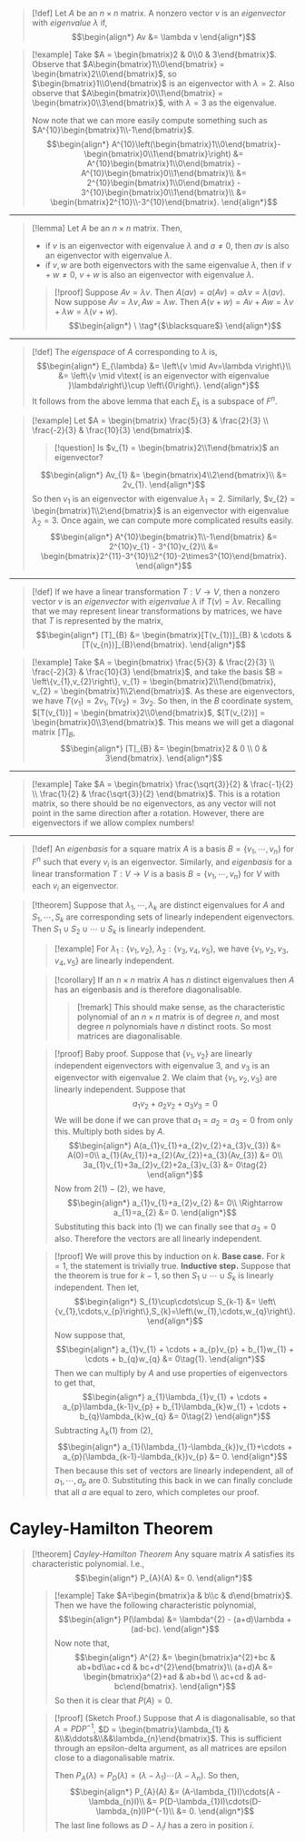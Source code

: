 >[!def]
>Let $A$ be an $n\times n$ matrix. A nonzero vector $v$ is an *eigenvector* with *eigenvalue* $\lambda$ if,
>$$\begin{align*}
>Av &= \lambda v
>\end{align*}$$

>[!example]
>Take $A = \begin{bmatrix}2 & 0\\0 & 3\end{bmatrix}$.
>Observe that $A\begin{bmatrix}1\\0\end{bmatrix} = \begin{bmatrix}2\\0\end{bmatrix}$, so $\begin{bmatrix}1\\0\end{bmatrix}$ is an eigenvector with $\lambda=2$.
>Also observe that $A\begin{bmatrix}0\\1\end{bmatrix} = \begin{bmatrix}0\\3\end{bmatrix}$, with $\lambda=3$ as the eigenvalue.
>
>Now note that we can more easily compute something such as $A^{10}\begin{bmatrix}1\\-1\end{bmatrix}$.
>$$\begin{align*}
>A^{10}\left(\begin{bmatrix}1\\0\end{bmatrix}-\begin{bmatrix}0\\1\end{bmatrix}\right) &= A^{10}\begin{bmatrix}1\\0\end{bmatrix} - A^{10}\begin{bmatrix}0\\1\end{bmatrix}\\
>&= 2^{10}\begin{bmatrix}1\\0\end{bmatrix} - 3^{10}\begin{bmatrix}0\\1\end{bmatrix}\\
>&= \begin{bmatrix}2^{10}\\-3^{10}\end{bmatrix}.
\end{align*}$$

---

>[!lemma]
>Let $A$ be an $n\times n$ matrix. Then,
>- if $v$ is an eigenvector with eigenvalue $\lambda$ and $a\ne 0$, then $av$ is also an eigenvector with eigenvalue $\lambda$.
>- if $v,w$ are both eigenvectors with the same eigenvalue $\lambda$, then if $v+w\ne 0$, $v+w$ is also an eigenvector with eigenvalue $\lambda$.
>
>>[!proof]
>>Suppose $Av=\lambda v$. Then $A(av) = a(Av) = a\lambda v = \lambda(av)$.
>>Now suppose $Av = \lambda v, Aw = \lambda w$. Then $A(v+w) = Av+Aw = \lambda v + \lambda w = \lambda(v+w)$.
>>$$\begin{align*}
\ \tag*{$\blacksquare$}
\end{align*}$$

---

>[!def]
>The *eigenspace* of $A$ corresponding to $\lambda$ is,
>$$\begin{align*}
>E_{\lambda} &= \left\{v \mid Av=\lambda v\right\}\\
>&= \left\{v \mid v\text{ is an eigenvector with eigenvalue }\lambda\right\}\cup \left\{0\right\}.
>\end{align*}$$
>It follows from the above lemma that each $E_{\lambda}$ is a subspace of $F^{n}$.

>[!example]
>Let $A = \begin{bmatrix} \frac{5}{3} & \frac{2}{3} \\ \frac{-2}{3} & \frac{10}{3} \end{bmatrix}$.
>>[!question]
>>Is $v_{1} = \begin{bmatrix}2\\1\end{bmatrix}$ an eigenvector?
>
>$$\begin{align*}
>Av_{1} &= \begin{bmatrix}4\\2\end{bmatrix}\\
>&= 2v_{1}.
>\end{align*}$$
>So then $v_{1}$ is an eigenvector with eigenvalue $\lambda_{1}=2$.
>Similarly, $v_{2} = \begin{bmatrix}1\\2\end{bmatrix}$ is an eigenvector with eigenvalue $\lambda_{2} = 3$.
>Once again, we can compute more complicated results easily.
>$$\begin{align*}
>A^{10}\begin{bmatrix}1\\-1\end{bmatrix} &= 2^{10}v_{1} - 3^{10}v_{2}\\
>&= \begin{bmatrix}2^{11}-3^{10}\\2^{10}-2\times3^{10}\end{bmatrix}.
\end{align*}$$

---

>[!def]
>If we have a linear transformation $T : V \longrightarrow V$, then a nonzero vector $v$ is an *eigenvector* with *eigenvalue* $\lambda$ if $T(v)=\lambda v$.
>Recalling that we may represent linear transformations by matrices, we have that $T$ is represented by the matrix,
>$$\begin{align*}
>[T]_{B} &= \begin{bmatrix}[T(v_{1})]_{B} & \cdots & [T(v_{n})]_{B}\end{bmatrix}.
>\end{align*}$$

>[!example]
>Take $A = \begin{bmatrix} \frac{5}{3} & \frac{2}{3} \\ \frac{-2}{3} & \frac{10}{3} \end{bmatrix}$, and take the basis $B = \left\{v_{1},v_{2}\right\}, v_{1} = \begin{bmatrix}2\\1\end{bmatrix}, v_{2} = \begin{bmatrix}1\\2\end{bmatrix}$.
>As these are eigenvectors, we have $T(v_{1}) = 2v_{1},T(v_{2}) = 3v_{2}$. So then, in the $B$ coordinate system, $[T(v_{1})] = \begin{bmatrix}2\\0\end{bmatrix}$, $[T(v_{2})] = \begin{bmatrix}0\\3\end{bmatrix}$. This means we will get a diagonal matrix $[T]_B$,
>$$\begin{align*}
>[T]_{B} &= \begin{bmatrix}2 & 0 \\ 0 & 3\end{bmatrix}.
\end{align*}$$

---

>[!example]
>Take $A = \begin{bmatrix} \frac{\sqrt{3}}{2} & \frac{-1}{2} \\ \frac{1}{2} & \frac{\sqrt{3}}{2} \end{bmatrix}$. This is a rotation matrix, so there should be no eigenvectors, as any vector will not point in the same direction after a rotation.
>However, there are eigenvectors if we allow complex numbers!

---

>[!def]
>An *eigenbasis* for a square matrix $A$ is a basis $B = \left\{v_{1},\cdots,v_{n}\right\}$ for $F^{n}$ such that every $v_{i}$ is an eigenvector.
>Similarly, and *eigenbasis* for a linear transformation $T : V \longrightarrow V$ is a basis $B = \left\{v_{1},\cdots,v_{n}\right\}$ for $V$ with each $v_{i}$ an eigenvector.


>[!theorem]
>Suppose that $\lambda_{1},\cdots,\lambda_{k}$ are distinct eigenvalues for $A$ and $S_{1},\cdots ,S_{k}$ are corresponding sets of linearly independent eigenvectors. Then $S_{1}\cup S_{2}\cup\cdots\cup S_{k}$ is linearly independent.
>
>>[!example]
>>For $\lambda_{1}: \left\{v_{1},v_{2}\right\}$, $\lambda_{2}: \left\{v_{3},v_{4},v_{5}\right\}$, we have $\left\{v_{1},v_{2},v_{3},v_{4},v_{5}\right\}$ are linearly independent.
> 
>>[!corollary]
>>If an $n\times n$ matrix $A$ has $n$ distinct eigenvalues then $A$ has an eigenbasis and is therefore diagonalisable.
>>
>>>[!remark]
>>>This should make sense, as the characteristic polynomial of an  $n\times n$ matrix is of degree $n$, and most degree $n$ polynomials have $n$ distinct roots. So most matrices are diagonalisable.
> 
>>[!proof] Baby proof.
>>Suppose that $\left\{v_{1},v_{2}\right\}$ are linearly independent eigenvectors with eigenvalue 3, and $v_{3}$ is an eigenvector with eigenvalue $2$.
>>We claim that $\left\{v_{1},v_{2},v_{3}\right\}$ are linearly independent.
>>Suppose that
>>$$a_{1}v_{2}+a_{2}v_{2}+a_{3}v_{3}=0\tag{1}$$
>>We will be done if we can prove that $a_{1}=a_{2}=a_{3}=0$ from only this.
>>Multiply both sides by $A$.
>>$$\begin{align*}
>>A(a_{1}v_{1}+a_{2}v_{2}+a_{3}v_{3}) &= A(0)=0\\
>>a_{1}(Av_{1})+a_{2}(Av_{2})+a_{3}(Av_{3}) &= 0\\
>>3a_{1}v_{1}+3a_{2}v_{2}+2a_{3}v_{3} &= 0\tag{2}
>>\end{align*}$$
>>Now from $2(1)-(2)$, we have,
>>$$\begin{align*}
>>a_{1}v_{1}+a_{2}v_{2} &= 0\\
>>\Rightarrow a_{1}=a_{2} &= 0.
>>\end{align*}$$
>>Substituting this back into $(1)$ we can finally see that $a_{3}=0$ also. Therefore the vectors are all linearly independent.
> 
>>[!proof]
>> We will prove this by induction on $k$.
>> **Base case.**
>> For $k=1$, the statement is trivially true.
>> **Inductive step.**
>> Suppose that the theorem is true for $k-1$, so then $S_{1}\cup\cdots\cup S_{k}$ is linearly independent. Then let,
>> $$\begin{align*}
>> S_{1}\cup\cdots\cup S_{k-1} &= \left\{v_{1},\cdots,v_{p}\right\},S_{k}=\left\{w_{1},\cdots,w_{q}\right\}.
>> \end{align*}$$
>> Now suppose that,
>> $$\begin{align*}
>> a_{1}v_{1} + \cdots + a_{p}v_{p} + b_{1}w_{1} + \cdots + b_{q}w_{q} &= 0\tag{1}.
>> \end{align*}$$
>> Then we can multiply by $A$ and use properties of eigenvectors to get that,
>> $$\begin{align*}
>> a_{1}\lambda_{1}v_{1} + \cdots + a_{p}\lambda_{k-1}v_{p} + b_{1}\lambda_{k}w_{1} + \cdots + b_{q}\lambda_{k}w_{q} &= 0\tag{2}
>> \end{align*}$$
>> Subtracting $\lambda_{k} (1)$ from $(2)$,
>> $$\begin{align*}
>> a_{1}(\lambda_{1}-\lambda_{k})v_{1}+\cdots + a_{p}(\lambda_{k-1}-\lambda_{k})v_{p} &= 0.
>> \end{align*}$$
>> Then because this set of vectors are linearly independent, all of $a_{1},\cdots, a_{p}$ are $0$. Substituting this back in we can finally conclude that all $a$ are equal to zero, which completes our proof.

# Cayley-Hamilton Theorem

>[!theorem]
>*Cayley-Hamilton Theorem*
>Any square matrix $A$ satisfies its characteristic polynomial.
>I.e.,
>$$\begin{align*}
>P_{A}(A) &= 0.
>\end{align*}$$
> 
>>[!example]
>>Take $A=\begin{bmatrix}a & b\\c & d\end{bmatrix}$.
>>Then we have the following characteristic polynomial,
>>$$\begin{align*}
>>P(\lambda) &= \lambda^{2} - (a+d)\lambda + (ad-bc).
>>\end{align*}$$
>>Now note that,
>>$$\begin{align*}
>>A^{2} &= \begin{bmatrix}a^{2}+bc & ab+bd\\ac+cd & bc+d^{2}\end{bmatrix}\\
>>(a+d)A &= \begin{bmatrix}a^{2}+ad & ab+bd \\ ac+cd & ad-bc\end{bmatrix}.
>>\end{align*}$$
>>So then it is clear that $P(A)=0$.
> 
>>[!proof] (Sketch Proof.)
>>Suppose that $A$ is diagonalisable, so that $A=PDP^{-1}$, $D = \begin{bmatrix}\lambda_{1} & &\\&\ddots&\\&&\lambda_{n}\end{bmatrix}$. This is sufficient through an epsilon-delta argument, as all matrices are epsilon close to a diagonalisable matrix.
>>
>>Then $P_{A}(\lambda) = P_{D}(\lambda) = (\lambda-\lambda_{1})\cdots(\lambda-\lambda_{n})$. So then,
>>$$\begin{align*}
>>P_{A}(A) &= (A-\lambda_{1}I)\cdots(A - \lambda_{n}I)\\
>>&= P(D-\lambda_{1}I)\cdots(D-\lambda_{n}I)P^{-1}\\
>>&= 0.
>>\end{align*}$$
>>The last line follows as $D-\lambda_{i}I$ has a zero in position $i$. 
